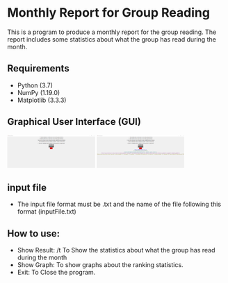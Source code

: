# Monthly Report for Group Reading
This is a program to produce a monthly report for the group reading. The report includes some statistics about what the group has read during the month.

## Requirements
* Python (3.7)
* NumPy (1.19.0)
* Matplotlib (3.3.3)

## Graphical User Interface (GUI)
<img src="screenshots/gui.png" width = "40%" />
<img src="screenshots/gui_show_result.png" width = "40%" />

## input file
* The input file format must be .txt and the name of the file  following this format (inputFile.txt) 

## How to use:
* Show Result: /t To Show the statistics about what the group has read during the month 
* Show Graph: 	    To show graphs about the ranking statistics.
* Exit:             To Close the program.
